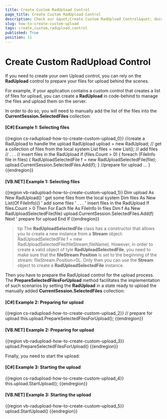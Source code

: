 ```yaml
---
title: Create Custom RadUpload Control
page_title: Create Custom RadUpload Control
description: Check our &quot;Create Custom RadUpload Control&quot; documentation article for the RadUpload WPF control.
slug: how-to-create-custom-upload
tags: create,custom,radupload,control
published: True
position: 11
---
```


# Create Custom RadUpload Control

If you need to create your own Upload control, you can rely on the __RadUpload__ control to prepare your files for upload behind the scenes.

For example, if your application contains a custom control that creates a list of files for upload, you can create a __RadUpload__ in code-behind to manage the files and upload them on the server.

In order to do so, you will need to manually add the list of the files into the __CurrentSession.SelectedFiles__ collection:

#### __[C#] Example 1: Selecting files__  
{{region cs-radupload-how-to-create-custom-upload_0}}
	//create a RadUpload to handle the upload
	RadUpload upload = new RadUpload;
	// get a collection of files from the local system
	List<FileInfo> files = new List<FileInfo>();
	// add files 
	// . . . 
	// insert files in the RadUpload
	if (files.Count > 0)
	{
	 foreach (FileInfo file in files)
	 {
	  RadUploadSelectedFile f = new RadUploadSelectedFile(file);
	  upload.CurrentSession.SelectedFiles.Add(f);
	 }
	//prepare for upload
	...
	}
{{endregion}}

#### __[VB.NET] Example 1: Selecting files__  
{{region vb-radupload-how-to-create-custom-upload_1}}
	    Dim upload As New RadUpload()
	    ' get some files from the local system
	    Dim files As New List(Of FileInfo)()
	    ' add some files 
	    ' . . . 
	    ' insert files in the RadUpload
	    If files.Count > 0 Then
	     For Each file As FileInfo In files
	    Dim f As New RadUploadSelectedFile(file)
	      upload.CurrentSession.SelectedFiles.Add(f)
	     Next
	    ' prepare for upload
	    End If
{{endregion}}

>tip The __RadUploadSelectedFile__ class has a constructor that allows you to create a new instance from a __Stream__ object: RadUploadSelectedFile f = new RadUploadSelectedFile(fileStream,fileName). However, in order to create a valid object of tyle __RadUploadSelectedFile__, you need to make sure that the __fileStream Position__ is set to the beginning of the stream: fileStream.Position=0L. Only then you can use the __Stream__ object to create a __RadUploadSelectedFile__ instance.

Then you have to prepare the RadUpload control for the upload process. The __PrepareSelectedFilesForUpload__ method facilitates the implementation of such scenarios by setting the __RadUpload__ in a state ready to upload the manually added __CurrentSession.SelectedFiles__ collection:

#### __[C#] Example 2: Preparing for upload__  
{{region cs-radupload-how-to-create-custom-upload_2}}
	// prepare for upload
	 this.upload.PrepareSelectedFilesForUpload();
{{endregion}}

#### __[VB.NET] Example 2: Preparing for upload__  
{{region vb-radupload-how-to-create-custom-upload_3}}
	    upload.PrepareSelectedFilesForUpload()
{{endregion}}

Finally, you need to start the upload:

#### __[C#] Example 3: Starting the  upload__  
{{region cs-radupload-how-to-create-custom-upload_4}}
	this.upload.StartUpload();
{{endregion}}

#### __[VB.NET] Example 3: Starting the  upload__  
{{region vb-radupload-how-to-create-custom-upload_5}}
	upload.StartUpload()
{{endregion}}
